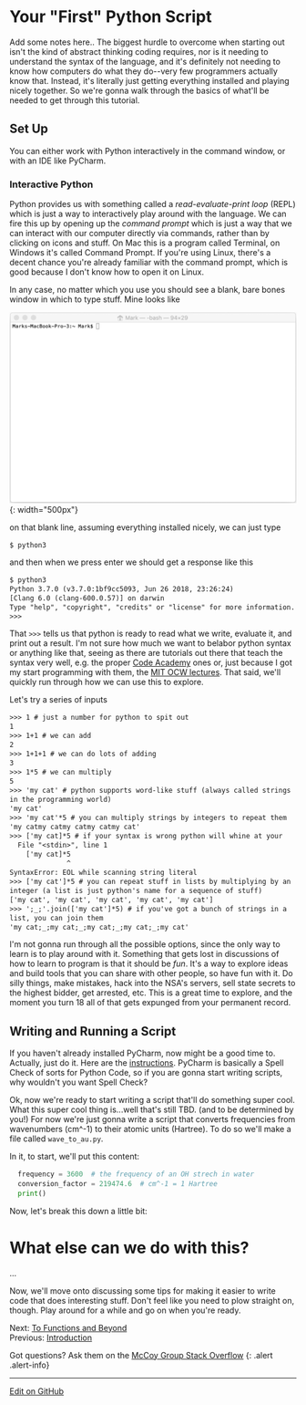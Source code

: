 # Your "First" Python Script

Add some notes here.. The biggest hurdle to overcome when starting out isn't the kind of abstract thinking coding requires, nor is it needing to understand the syntax of the language, and it's definitely not needing to know how computers do what they do--very few programmers actually know that.
Instead, it's literally just getting everything installed and playing nicely together.
So we're gonna walk through the basics of what'll be needed to get through this tutorial.

## Set Up

You can either work with Python interactively in the command window, or with an IDE like PyCharm. 

### Interactive Python

Python provides us with something called a _read-evaluate-print loop_ (REPL) which is just a way to interactively play around with the language.
We can fire this up by opening up the _command prompt_ which is just a way that we can interact with our computer directly via commands, rather than by clicking on icons and stuff.
On Mac this is a program called Terminal, on Windows it's called Command Prompt.
If you're using Linux, there's a decent chance you're already familiar with the command prompt, which is good because I don't know how to open it on Linux.

In any case, no matter which you use you should see a blank, bare bones window in which to type stuff. Mine looks like

![my terminal](img/blank_terminal.png){: width="500px"}

on that blank line, assuming everything installed nicely, we can just type

```console
$ python3
```

and then when we press enter we should get a response like this

```console
$ python3
Python 3.7.0 (v3.7.0:1bf9cc5093, Jun 26 2018, 23:26:24) 
[Clang 6.0 (clang-600.0.57)] on darwin
Type "help", "copyright", "credits" or "license" for more information.
>>> 
```

That `>>>` tells us that python is ready to read what we write, evaluate it, and print out a result.
I'm not sure how much we want to belabor python syntax or anything like that, seeing as there are tutorials out there that teach the syntax very well, e.g. the proper [Code Academy](https://www.codecademy.com/learn/learn-python-3) ones or, just because I got my start programming with them, the [MIT OCW lectures](https://ocw.mit.edu/courses/electrical-engineering-and-computer-science/6-0001-introduction-to-computer-science-and-programming-in-python-fall-2016/lecture-videos/index.htm).
That said, we'll quickly run through how we can use this to explore.

Let's try a series of inputs

```
>>> 1 # just a number for python to spit out
1
>>> 1+1 # we can add
2
>>> 1+1+1 # we can do lots of adding
3
>>> 1*5 # we can multiply
5
>>> 'my cat' # python supports word-like stuff (always called strings in the programming world)
'my cat'
>>> 'my cat'*5 # you can multiply strings by integers to repeat them
'my catmy catmy catmy catmy cat'
>>> ['my cat]*5 # if your syntax is wrong python will whine at your
  File "<stdin>", line 1
    ['my cat]*5
              ^
SyntaxError: EOL while scanning string literal
>>> ['my cat']*5 # you can repeat stuff in lists by multiplying by an integer (a list is just python's name for a sequence of stuff)
['my cat', 'my cat', 'my cat', 'my cat', 'my cat']
>>> ';_;'.join(['my cat']*5) # if you've got a bunch of strings in a list, you can join them
'my cat;_;my cat;_;my cat;_;my cat;_;my cat'
```

I'm not gonna run through all the possible options, since the only way to learn is to play around with it.
Something that gets lost in discussions of how to learn to program is that it should be _fun_.
It's a way to explore ideas and build tools that you can share with other people, so have fun with it.
Do silly things, make mistakes, hack into the NSA's servers, sell state secrets to the highest bidder, get arrested, etc.
This is a great time to explore, and the moment you turn 18 all of that gets expunged from your permanent record.

## Writing and Running a Script

If you haven't already installed PyCharm, now might be a good time to. Actually, just do it. Here are the [instructions](IntroToIDEs.md). PyCharm is basically a Spell Check of sorts for Python Code, so if you are gonna start writing scripts, why wouldn't you want Spell Check?

Ok, now we're ready to start writing a script that'll do something super cool.
What this super cool thing is...well that's still TBD. (and to be determined by you!)
For now we're just gonna write a script that converts frequencies from wavenumbers (cm^-1) to their atomic units (Hartree).
To do so we'll make a file called `wave_to_au.py`.

In it, to start, we'll put this content:

```python
  frequency = 3600  # the frequency of an OH strech in water 
  conversion_factor = 219474.6  # cm^-1 = 1 Hartree
  print()
```
Now, let's break this down a little bit:

# What else can we do with this?
...

Now, we'll move onto discussing some tips for making it easier to write code that does interesting stuff.
Don't feel like you need to plow straight on, though.
Play around for a while and go on when you're ready.

<span class="text-muted">Next:</span>
 [To Functions and Beyond](FunctionsAndBeyond.md)<br/>
<span class="text-muted">Previous:</span>
 [Introduction](intro.md)

Got questions? Ask them on the [McCoy Group Stack Overflow](https://stackoverflow.com/c/mccoygroup/questions/ask)
{: .alert .alert-info}

---
[Edit on GitHub <i class="fab fa-github" aria-hidden="true"></i>](https://github.com/McCoyGroup/References/edit/gh-pages/McCoy%20Group%20Code%20Academy/GettingStarted/CommonIssues.md)
